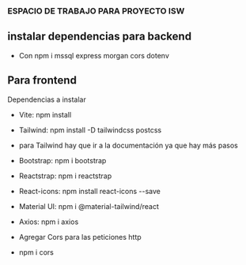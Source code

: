 ### ESPACIO DE TRABAJO PARA PROYECTO ISW
## instalar dependencias para backend
* Con npm i mssql express morgan cors dotenv

## Para frontend
Dependencias a instalar
* Vite: npm install
* Tailwind: npm install -D tailwindcss postcss 
* para Tailwind hay que ir a la documentación ya que hay más pasos
* Bootstrap: npm i bootstrap
* Reactstrap: npm i reactstrap
* React-icons: npm install react-icons --save
* Material UI: npm i @material-tailwind/react 
* Axios: npm i axios

* Agregar Cors para las peticiones http
* npm i cors
